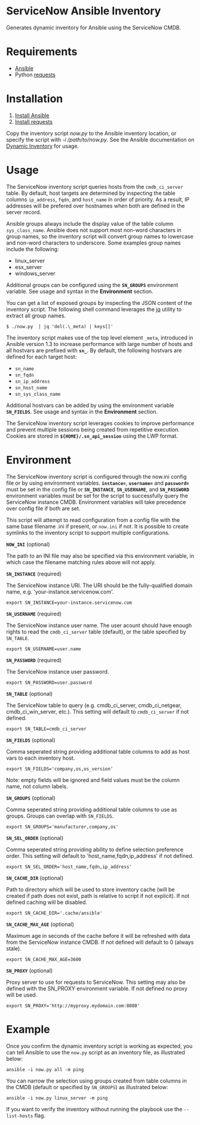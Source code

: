 # ServiceNow Ansible Inventory
Generates dynamic inventory for Ansible using the ServiceNow CMDB.

# Requirements
- [Ansible](http://docs.ansible.com/intro_getting_started.html)
- Python [requests](http://docs.python-requests.org/en/master/)

# Installation

1. [Install Ansible](http://docs.ansible.com/ansible/intro_installation.html)
2. [Install requests](http://docs.python-requests.org/en/master/user/install/)

Copy the inventory script _now.py_ to the Ansible inventory location, or specify the script with _-i /path/to/now.py_. See the Ansible documentation on [Dynamic Inventory](http://docs.ansible.com/ansible/intro_dynamic_inventory.html#using-inventory-directories-and-multiple-inventory-sources) for usage.

# Usage

The ServiceNow inventory script queries hosts from the `cmdb_ci_server` table. By default, host targets are determined by inspecting the table columns `ip_address`, `fqdn`, and `host_name` in order of priority.  As a result, IP addresses will be prefered over hostnames when both are defined in the server record.

Ansible groups always include the display value of the table column `sys_class_name`. Ansible does not support most non-word characters in group names, so the inventory script will convert group names to lowercase and non-word characters to underscore. Some examples group names include the following:

* linux_server
* esx_server
* windows_server

Additional groups can be configured using the **`SN_GROUPS`** environment variable. See usage and syntax in the **Environment** section.

You can get a list of exposed groups by inspecting the JSON content of the inventory script. The following shell command leverages the [jq](https://stedolan.github.io/jq/) utility to extract all group names.

    $ ./now.py  | jq 'del(.\_meta) | keys[]'

The inventory script makes use of the top level element `_meta`, introduced in Ansible version 1.3 to increase performance with large number of hosts and all hostvars are prefixed with **`sn_`**. By default, the following hostvars are defined for each target host:

* `sn_name`
* `sn_fqdn`
* `sn_ip_address`
* `sn_host_name`
* `sn_sys_class_name`

Additional hostvars can be added by using the environment variable **`SN_FIELDS`**.  See usage and syntax in the **Environment** section.

The ServiceNow inventory script leverages cookies to improve performance and prevent multiple sessions being created from repetitive execution. Cookies are stored in **`${HOME}/.sn_api_session`** using the LWP format.

# Environment

The ServiceNow inventory script is configured through the now.ini config file or by using environment variables.  **`instance=`**, **`username=`** and **`password=`** must be set in the config file or **`SN_INSTANCE`**, **`SN_USERNAME`**, and **`SN_PASSWORD`** environment variables must be set for the script to successfully query the ServiceNow instance CMDB. Environment variables will take precedence over config file if both are set.

This script will attempt to read configuration from a config file with the same base filename .ini if present, or `now.ini` if not.  It is possible to create symlinks to the inventory script to support multiple configurations.

**`NOW_INI`** (optional)

The path to an INI file may also be specified via this environment variable, in which case the filename matching rules above will not apply.

**`SN_INSTANCE`** (required)

The ServiceNow instance URI. The URI should be the fully-qualified domain name, e.g. 'your-instance.servicenow.com'.

    export SN_INSTANCE=your-instance.servicenow.com


**`SN_USERNAME`** (required)

The ServiceNow instance user name. The user acount should have enough rights to read the `cmdb_ci_server` table (default), or the table specified by `SN_TABLE`.

    export SN_USERNAME=user.name


**`SN_PASSWORD`** (required)

The ServiceNow instance user password.

    export SN_PASSWORD=user.password


**`SN_TABLE`** (optional)

The ServiceNow table to query (e.g. cmdb_ci_server, cmdb_ci_netgear, cmdb_ci_win_server, etc.).  This setting will default to `cmdb_ci_server` if not defined.

    export SN_TABLE=cmdb_ci_server


**`SN_FIELDS`** (optional)

Comma seperated string providing additional table columns to add as host vars to each inventory host.

    export SN_FIELDS='company,os,os_version'

Note: empty fields will be ignored and field values must be the column name, not column labels.


**`SN_GROUPS`** (optional)

Comma seperated string providing additional table columns to use as groups. Groups can overlap with `SN_FIELDS`.

    export SN_GROUPS='manufacturer,company,os'

**`SN_SEL_ORDER`** (optional)

Comma seperated string providing ability to define selection preference order. This setting will default to 'host_name,fqdn,ip_address' if not defined.

    export SN_SEL_ORDER='host_name,fqdn,ip_address'

**`SN_CACHE_DIR`** (optional)

Path to directory which will be used to store inventory cache (will be created if path does not exist, path is relative to script if not explicit). If not defined caching will be disabled.

    export SN_CACHE_DIR='.cache/ansible'

**`SN_CACHE_MAX_AGE`** (optional)

Maximum age in seconds of the cache before it will be refreshed with data from the ServiceNow instance CMDB. If not defined will default to 0 (always stale).

    export SN_CACHE_MAX_AGE=3600

**`SN_PROXY`** (optional)

Proxy server to use for requests to ServiceNow. This setting may also be defined with the SN_PROXY environment variable. If not defined no proxy will be used.

    export SN_PROXY='http://myproxy.mydomain.com:8080'



# Example

Once you confirm the dynamic inventory script is working as expected, you can tell Ansible to use the `now.py` script as an inventory file, as illustrated below:

    ansible -i now.py all -m ping

You can narrow the selection using groups created from table columns in the CMDB (default or specified by `SN_GROUPS`) as illustrated below:

    ansible -i now.py linux_server -m ping

If you want to verify the inventory without running the playbook use the `--list-hosts` flag.
